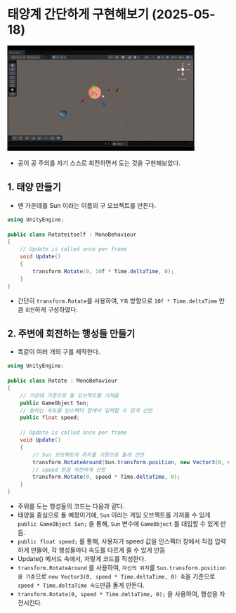 # 태양계 간단하게 구현해보기 (2025-05-18)
![](./제목%20없는%20동영상%20-%20Clipchamp로%20제작%20(5).gif)
- 공이 공 주의를 자기 스스로 회전하면서 도는 것을 구현해보았다.

## 1. 태양 만들기
- 맨 가운데를 Sun 이라는 이름의 구 오브젝트를 만든다.
``` C#
using UnityEngine;

public class Rotateitself : MonoBehaviour
{
    // Update is called once per frame
    void Update()
    {
        transform.Rotate(0, 10f * Time.deltaTime, 0);
    }
}
```
- 간단히 `transform.Rotate`를 사용하여, `Y축` 방향으로 `10f * Time.deltaTime` 만큼 `회전`하게 구성하였다.

## 2. 주변에 회전하는 행성들 만들기
- 똑같이 여러 개의 구를 제작한다.
``` C#
using UnityEngine;

public class Rotate : MonoBehaviour
{
    // 가운데 기준으로 돌 오브젝트를 가져옴
    public GameObject Sun;
    // 원하는 속도를 인스펙터 창에서 입력할 수 있게 선언
    public float speed;

    // Update is called once per frame
    void Update()
    {
        // Sun 오브젝트의 위치를 기준으로 돌게 선언
        transform.RotateAround(Sun.transform.position, new Vector3(0, speed * Time.deltaTime, 0), speed * Time.deltaTime);
        // speed 만큼 자전하게 선언
        transform.Rotate(0, speed * Time.deltaTime, 0);
    }
}
```
- 주위를 도는 행성들의 코드는 다음과 같다.
- 태양을 중심으로 돌 예정이기에, `Sun` 이라는 게임 오브젝트를 가져올 수 있게 `public GameObject Sun;` 을 통해, `Sun` 변수에 `GameObject` 를 대입할 수 있게 만듬.
- `public float speed;` 를 통해, 사용자가 speed 값을 인스펙터 창에서 직접 입력하게 만들어, 각 행성들마다 속도를 다르게 줄 수 있게 만듬
- Update() 메서드 속에서, 저렇게 코드를 작성한다.
- `transform.RotateAround` 를 사용하여, `자신의 위치`를 `Sun.transform.position 을 기준`으로 `new Vector3(0, speed * Time.deltaTime, 0) 축`을 기준으로 `speed * Time.deltaTime 속도`만큼 돌게 만든다.
- `transform.Rotate(0, speed * Time.deltaTime, 0);` 을 사용하여, 행성을 자전시킨다.
